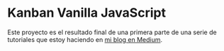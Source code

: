 # Kanban Vanilla JavaScript

Este proyecto es el resultado final de una primera parte de una serie de tutoriales que estoy haciendo en [mi blog en Medium](https://medium.com/@thianlopezz).